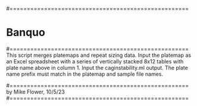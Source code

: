 #====================================================
# Banquo
#====================================================
This script merges platemaps and repeat sizing data. 
Input the platemap as an Excel spreadsheet with a series of vertically stacked
8x12 tables with plate name above in column 1.
Input the caginstability.ml output.
The plate name prefix must match in the platemap and sample file names.

#====================================================
by Mike Flower, 10/5/23
#====================================================
